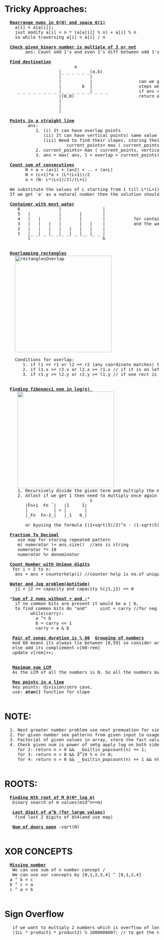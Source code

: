 # Tricky Approaches:
  <pre>
  <b><a href="https://github.com/teja963/DSA-and-MYSQL/blob/master/Mathematical/36.%20Rearrange%20geeks%20and%20his%20classmates.cpp">Rearrange nums in O(N) and space O(1)</a></b>
  	a[i] = a[a[i]];
  	just modify a[i] = n * (a[a[i]] % n) + a[i] % n
  	so while traversing a[i] = a[i] / n
  	
  <b><a href="https://github.com/teja963/DSA_All_Models/blob/master/mathematical/14.%20Check%20binary%20is%20multiple%20of%203.cpp">Check given binary number is multiple of 3 or not</a></b>
        ans: Count odd 1's and even 1's diff between odd 1's and even 1's is multiple of 3
        
  <b><a href="https://github.com/teja963/DSA_All_Models/blob/master/mathematical/16.%20Final%20destination.cpp">Find destination</a></b>
                           a
                     |_ _ _ _ _ _(a,b)
                     |           |
                     |           |                  can we go (a,b) in x steps, so it need to go a+b steps min to reach, find extra
                     |        b  |                  steps we need to maintain ans= x- abs(a)-abs(b)
     _ _ _ _ _ _ _ _ |_ _ _ _ _ _| _ _ _            if ans < 0: it can't reach  //means less than min steps
                     |(0,0)                         return ans % 2 == 0  , if extra steps is even then we can reach //last logic
                     |
                     |
                     |
  
  <b><a href="https://github.com/teja963/DSA_All_Models/blob/master/mathematical/17.%20Points%20in%20st%20line.cpp">Points in a straight line</a></b>
         ans: 
            1. (i) It can have overlap points
               (ii) It can have vertical points( same value of x)
               (iii) Need to find their slopes, storing their slope using map
                        current_points= max ( current_points, m[y/x])
            2. current_points= max ( current_points, vertical_points)
            3. ans = max( ans, 1 + overlap + current_points) then clear the map use again
            
  <b><a href="https://github.com/teja963/DSA_All_Models/blob/master/mathematical/20.%20Count%20sum%20of%20consecutives.cpp">Count sum of consecutives</a></b>
        N = a + (a+1) + (a+2) + .. + (a+L) 
        N = (L+1)*a + (L*(L+1))/2 
        a = (N- L*(L+1)/2)/(L+1) 

  We substitute the values of L starting from 1 till L*(L+1)/2 < N 
  If we get 'a' as a natural number then the solution should be counted.
  
  <b><a href="https://github.com/teja963/DSA_All_Models/blob/master/mathematical/7.%20Container%20most%20water.cpp">Container with most water</a></b>
     6               |                |
     5   |           |       |        |
     4   |   |       |       |        |           for container two end points l and h 
     3   |   |   |   |       |   |    |           and the water stored in it is: min (a[l],a[h])*(h-l)
     2   |   |   |   |   |   |   |    |            
     1   |_ _| _ |_ _|_ _| _ |__ |_ _ |
         l                            h
     

  <b><a href="https://github.com/teja963/DSA_All_Models/blob/master/mathematical/9.%20Overlapping%20rectangles.cpp">Overlapping rectangles</a></b>
    <img width="315" align="center" alt="rectanglesOverlap" src="https://user-images.githubusercontent.com/69209797/137142430-6a4ba481-20e6-4a05-b49a-9c6518a8a89d.png">

    Conditions for overlap:
       1. if l1 == r1 or l2 == r2 (any coordinate matches) the line can't have +ve overlap
       2. if l1.x >= r2.x or l2.x >= r1.x // if it is on left side
       3. if r1.y >= l2.y or r2.y >= l1.y // if one rect is above other
       

  <b><a href="https://github.com/teja963/DSA_All_Models/blob/master/Mathematical/25.%20Cows%20of%20foo%20land.cpp">Finding fibonacci num in log(n) </a></b>
     <img width="315" align="center" src="https://github.com/teja963/DSA_All_Models/blob/master/Mathematical/images/fibonacci.png">
     1. Recursively divide the given term and multiply the matrix until we get 1 for n //n/2
     2. Atlast if we get 1 then need to multiply once again and return the term
         _        _     _     _  n
        |Fn+1  Fn  |   |1     1|
        |          | = |       |             
        |_Fn  Fn-1_|   |_1   0_|
        
        or byusing the formula {(1+sqrt(5)/2)^n - (1-sqrt(5)/2)^n} / sqrt(5);
        
  <b><a href="https://github.com/teja963/DSA-and-MYSQL/blob/master/Mathematical/29.%20Fraction%20to%20recurring%20decimal.cpp">Fraction To Decimal</a></b>
     use map for storing repeated pattern
     m( numerator )= ans.size()  //ans is string
     numerator *= 10
     numerator %= denominator
     
  <b><a href="https://github.com/teja963/DSA-and-MYSQL/blob/master/Mathematical/30.%20Count%20Number%20with%20Unique%20Digits.cpp">Count Number with Unique digits</a></b>
   for i = 2 to n:
    ans = ans + counterhelp(i) //counter help is no.of unique nums are possible approach with i digits
    
  <b><a href="https://github.com/teja963/DSA-and-MYSQL/blob/master/Mathematical/31.%20Water%20and%20Jug%20Problem.cpp">Water and Jug problem(Aptitude)</a></b>
    j1 + j2 >= capacity and capacity %(j1,j2) == 0
    
  *<b><a href="https://github.com/teja963/DSA-and-MYSQL/blob/master/Mathematical/32.%20Sum%20of%202%20integers%20without%20%2B%20and%20-.cpp">Sum of 2 nums without + and -</a></b>*
    if no common bits are present it would be a | b,
    to find common bits do "and"     uint = carry //for neg nums
		  while(carry):
		    a ^= b
		    b = carry << 1
		    carry = a & b
		    
   <b><a href="https://github.com/teja963/DSA-and-MYSQL/blob/master/Mathematical/33.%20Pair%20of%20Songs%20with%20duration%20divisible%20by%2060.cpp">Pair of songs duration is % 60</a></b>  <b><a href="https://github.com/teja963/Advanced-DSA-and-CS-Theory/blob/master/Mathematical/37.%20Grouping%20of%20numbers.java">Grouping of numbers</a></b>
   mod 60 means its always lie between [0,59] so consider array            Same as % K concept, make a remainder array
   else add its compliement v[60-rem]                                      check for non-divisible case like max(rem[low], rem[high), low = 1, high = k-1
   update v[rem]++;                                                        check for all elements divisible case(k, 2k, 3k, ...)
         																   check for (i == k / i) case
         																   
   <b><a href="https://github.com/teja963/Advanced-DSA-and-CS-Theory/blob/master/Mathematical/38.%20Maximum%20sum%20LCM.java">Maximum sum LCM</a></b>
   As the LCM of all the numbers is N. So all the numbers must be the divisors of N and all the numbers are distinct so answer must be the sum of all the divisors of N.
   
   <b><a href="https://github.com/teja963/Advanced-DSA-and-CS-Theory/blob/master/Mathematical/39.%20Max%20points%20in%20a%20line.cpp">Max points in a line</a></b>
   key points: division/zero case,
   use: <b>atan()</b> function for slope
  </pre>
# NOTE:
  <pre>
  1. Next greater number problem use next premuation for simple approach
  2. For given number see patterns from given input to usage of dp or fibonacci series
  3. Factorial of given values in array, store the fact values by providing size of max limit <b>O(max(array)+ N)</b>
  4. Check given num is power of smtg apply log on both sides get condition to check
     for 2: return n > 0 && __builtin_popcount(n) == 1;
     for 3: return n > 0 && 3^19 % n == 0;
     for 4: return n > 0 && __builtin_popcount(n) == 1 && n%10 == (1 || 4 || 6);
  </pre>
# ROOTS:
  <pre>
  <b><a href="https://github.com/teja963/DSA_All_Models/blob/master/Mathematical/1.%20finding%20nth%20root%20of%20M%20in%20nlog%20m.cpp">Finding Nth root of M O(N* log m)</a></b>
   binary search of m values(mid^n==m)
   
   <b><a href="https://github.com/teja963/DSA-and-MYSQL/blob/master/Mathematical/28.Last%20digit%20of%20a%20pow%20b.cpp">Last digit of a^b (for large values)</a></b>
    find last 2 digits of b%4(and use map)
    
   <b><a href="https://practice.geeksforgeeks.org/problems/number-of-open-doors1552/1">Num of doors open</a></b> :sqrt(N) 
  </pre> 
# XOR CONCEPTS
  <pre>
  <b><a href="https://github.com/teja963/DSA-and-MYSQL/blob/master/Mathematical/35.%20Missing%20Number.cpp">Missing number</a></b>
   We can use sum of n number concept /
   We can use xor concepts by [0,1,2,3,4] ^ [0,1,2,4]
  a ^ b = c
  b ^ c = a
  c ^ a = b
  </pre>

# Sign Overflow
  <pre>
   if we want to multiply 2 numbers which is overflow of long long and need to do the modular use this
   (1LL * product1 * product2) % 1000000007; // to get the number even though overflow
  </pre>

